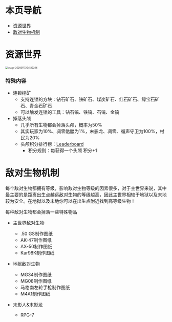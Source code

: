 # 本页导航

- [资源世界](#资源世界)
- [敌对生物机制](#敌对生物机制)

# 资源世界

<img src="https://img-cdn.yvmou.cn/pigo/202501172041533.png" alt="image-20250117204130224" style="zoom: 50%;" /> 

### 特殊内容

- 连锁挖矿
  - 支持连锁的方块：钻石矿石、铁矿石、煤炭矿石、红石矿石、绿宝石矿石、青金石矿石
  - 可以触发连锁的工具：钻石镐、铁镐、石镐、金镐
- 掉落头颅
  - 几乎所有生物都会掉落头颅，概率为50%
  - 其实玩家为10%、凋零骷髅为1%，末影龙、凋零、循声守卫为100%，村民为20%
  - 头颅积分排行榜：[Leaderboard](http:/mc.ycraft.icu:8087/leaderboard)
    - 积分规则：每获得一个头颅 积分+1

# 敌对生物机制

每个敌对生物都拥有等级，影响敌对生物等级的因素很多，对于主世界来说，其中最主要的是距离出生点越远敌对生物的等级越高，因此主世界相较于地狱以及末地较为安全。在地狱以及末地你可以在出生点附近找到高等级生物！

每种敌对生物都会掉落一些特殊物品

- 主世界敌对生物
  - .50 GS制作图纸
  - AK-47制作图纸
  - AX-50制作图纸
  - Kar98K制作图纸

- 地狱敌对生物
  - MG34制作图纸
  - MG08制作图纸
  - 马格南左轮手枪制作图纸
  - M4A1制作图纸
- 末影人&末影龙
  - RPG-7